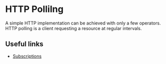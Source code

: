 # HTTP Pollilng

A simple HTTP implementation can be achieved with only a few operators. HTTP polling is a client requesting a resource at regular intervals.

## Useful links

- [Subscriptions](https://rxjs.dev/guide/subscription)
